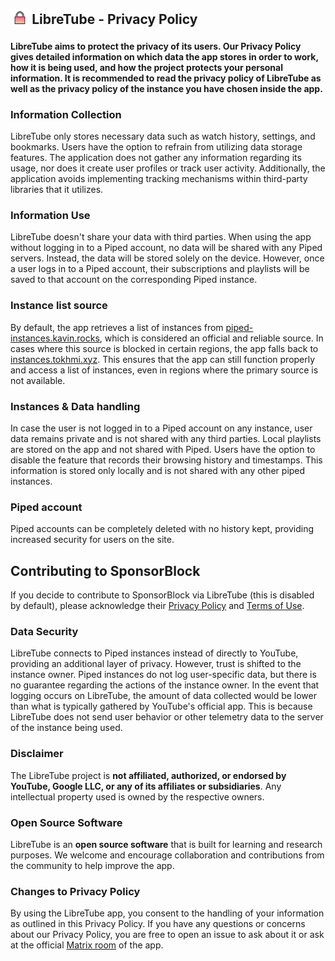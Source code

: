 <h2 align="left">
<sub>
<img  src="fastlane/metadata/android/en-US/images/readme/privacy.svg"
      height="30"
      width="30">
</sub>
LibreTube - Privacy Policy
</h2>

**LibreTube aims to protect the privacy of its users. Our Privacy Policy gives detailed information on which data the app stores in order to work, how it is being used, and how the project protects your personal information. It is recommended to read the privacy policy of LibreTube as well as the privacy policy of the instance you have chosen inside the app.**

### Information Collection
LibreTube only stores necessary data such as watch history, settings, and bookmarks. Users have the option to refrain from utilizing data storage features. The application does not gather any information regarding its usage, nor does it create user profiles or track user activity. Additionally, the application avoids implementing tracking mechanisms within third-party libraries that it utilizes.

### Information Use
LibreTube doesn't share your data with third parties. When using the app without logging in to a Piped account, no data will be shared with any Piped servers. Instead, the data will be stored solely on the device. However, once a user logs in to a Piped account, their subscriptions and playlists will be saved to that account on the corresponding Piped instance.

### Instance list source
By default, the app retrieves a list of instances from [piped-instances.kavin.rocks](https://piped-instances.kavin.rocks), which is considered an official and reliable source. In cases where this source is blocked in certain regions, the app falls back to [instances.tokhmi.xyz](https://instances.tokhmi.xyz). This ensures that the app can still function properly and access a list of instances, even in regions where the primary source is not available.

### Instances & Data handling
In case the user is not logged in to a Piped account on any instance, user data remains private and is not shared with any third parties. Local playlists are stored on the app and not shared with Piped. Users have the option to disable the feature that records their browsing history and timestamps. This information is stored only locally and is not shared with any other piped instances.

### Piped account
Piped accounts can be completely deleted with no history kept, providing increased security for users on the site.

## Contributing to SponsorBlock
If you decide to contribute to SponsorBlock via LibreTube (this is disabled by default), please acknowledge their [Privacy Policy](https://gist.github.com/ajayyy/aa9f8ded2b573d4f73a3ffa0ef74f796) and [Terms of Use](https://gist.github.com/ajayyy/9e8100f069348e0bc062641f34d6af12).

### Data Security
LibreTube connects to Piped instances instead of directly to YouTube, providing an additional layer of privacy. However, trust is shifted to the instance owner. Piped instances do not log user-specific data, but there is no guarantee regarding the actions of the instance owner. In the event that logging occurs on LibreTube, the amount of data collected would be lower than what is typically gathered by YouTube's official app. This is because LibreTube does not send user behavior or other telemetry data to the server of the instance being used.

### Disclaimer
The LibreTube project is **not affiliated, authorized, or endorsed by YouTube, Google LLC, or any of its affiliates or subsidiaries**. Any intellectual property used is owned by the respective owners.

### Open Source Software
LibreTube is an **open source software** that is built for learning and research purposes. We welcome and encourage collaboration and contributions from the community to help improve the app.

### Changes to Privacy Policy
By using the LibreTube app, you consent to the handling of your information as outlined in this Privacy Policy. If you have any questions or concerns about our Privacy Policy, you are free to open an issue to ask about it or ask at the official [Matrix room](https://matrix.to/#/#LibreTube:matrix.org) of the app.
